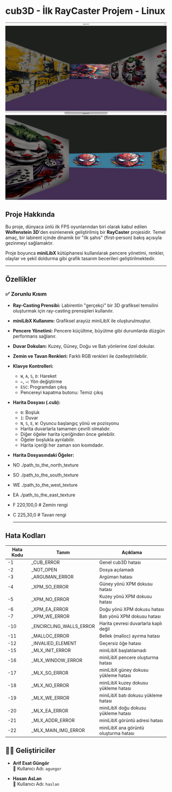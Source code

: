 # cub3D - İlk RayCaster Projem - Linux
![Oyun Resim 1](IMG/1.png)
![Oyun Resim 1](IMG/2.png)

## Proje Hakkında
Bu proje, dünyaca ünlü ilk FPS oyunlarından biri olarak kabul edilen **Wolfenstein 3D**'den esinlenerek geliştirilmiş bir **RayCaster** projesidir. Temel amaç, bir labirent içinde dinamik bir "ilk şahıs" (first-person) bakış açısıyla gezinmeyi sağlamaktır.

Proje boyunca **miniLibX** kütüphanesi kullanılarak pencere yönetimi, renkler, olaylar ve şekil doldurma gibi grafik tasarım becerileri geliştirilmektedir.

---

## Özellikler

### ✅ Zorunlu Kısım
- **Ray-Casting Prensibi:** Labirentin "gerçekçi" bir 3D grafiksel temsilini oluşturmak için ray-casting prensipleri kullanılır.
- **miniLibX Kullanımı:** Grafiksel arayüz miniLibX ile oluşturulmuştur.
- **Pencere Yönetimi:** Pencere küçültme, büyütme gibi durumlarda düzgün performans sağlanır.
- **Duvar Dokuları:** Kuzey, Güney, Doğu ve Batı yönlerine özel dokular.
- **Zemin ve Tavan Renkleri:** Farklı RGB renkleri ile özelleştirilebilir.
- **Klavye Kontrolleri:**
  - `W`, `A`, `S`, `D`: Hareket
  - `←`, `→`: Yön değiştirme
  - `ESC`: Programdan çıkış
  - Pencereyi kapatma butonu: Temiz çıkış
- **Harita Dosyası (.cub):**
  - `0`: Boşluk
  - `1`: Duvar
  - `N`, `S`, `E`, `W`: Oyuncu başlangıç yönü ve pozisyonu
  - Harita duvarlarla tamamen çevrili olmalıdır.
  - Diğer öğeler harita içeriğinden önce gelebilir.
  - Öğeler boşlukla ayrılabilir.
  - Harita içeriği her zaman son kısımdadır.
- **Harita Dosyasındaki Öğeler:**
- NO ./path_to_the_north_texture
- SO ./path_to_the_south_texture
- WE ./path_to_the_west_texture
- EA ./path_to_the_east_texture
- F 220,100,0 # Zemin rengi
- C 225,30,0 # Tavan rengi

  ---
## Hata Kodları

| Hata Kodu | Tanım                        | Açıklama                                      |
|-----------|------------------------------|-----------------------------------------------|
| -1        | _CUB_ERROR                   | Genel cub3D hatası                             |
| -2        | _NOT_OPEN                    | Dosya açılamadı                               |
| -3        | _ARGUMAN_ERROR               | Argüman hatası                                |
| -4        | _XPM_SO_ERROR                | Güney yönü XPM dokusu hatası                  |
| -5        | _XPM_NO_ERROR                | Kuzey yönü XPM dokusu hatası                  |
| -6        | _XPM_EA_ERROR                | Doğu yönü XPM dokusu hatası                   |
| -7        | _XPM_WE_ERROR                | Batı yönü XPM dokusu hatası                   |
| -10       | _ENCIRCLING_WALLS_ERROR      | Harita çevresi duvarlarla kaplı değil         |
| -11       | _MALLOC_ERROR                | Bellek (malloc) ayırma hatası                 |
| -12       | _INVALIED_ELEMENT            | Geçersiz öğe hatası                           |
| -15       | _MLX_INIT_ERROR              | miniLibX başlatılamadı                        |
| -16       | _MLX_WINDOW_ERROR            | miniLibX pencere oluşturma hatası            |
| -17       | _MLX_SO_ERROR                | miniLibX güney dokusu yükleme hatası         |
| -18       | _MLX_NO_ERROR                | miniLibX kuzey dokusu yükleme hatası         |
| -19       | _MLX_WE_ERROR                | miniLibX batı dokusu yükleme hatası          |
| -20       | _MLX_EA_ERROR                | miniLibX doğu dokusu yükleme hatası          |
| -21       | _MLX_ADDR_ERROR              | miniLibX görüntü adresi hatası                |
| -22       | _MLX_MAIN_IMG_ERROR          | miniLibX ana görüntü oluşturma hatası        |

## 👨‍💻 Geliştiriciler

- **Arif Esat Güngör**  
  👤 Kullanıcı Adı: `agungor`

- **Hasan AsLan**  
  👤 Kullanıcı Adı: `haslan`

  
